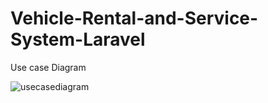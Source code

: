# Vehicle-Rental-and-Service-System-Laravel

Use case Diagram


![usecasediagram](https://user-images.githubusercontent.com/69207728/135739046-81be6f47-939e-4cc5-93bf-9fe7d62a068c.png)

